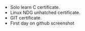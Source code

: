 * Solo learn C certificate.
* Linux NDG unhatched certificate.
* GIT certificate.
* First day on github screenshot
